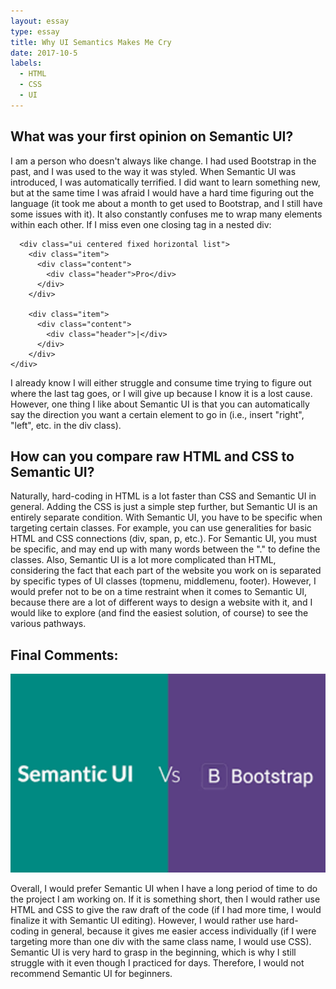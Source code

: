 ```yaml
---
layout: essay
type: essay
title: Why UI Semantics Makes Me Cry
date: 2017-10-5
labels:
  - HTML
  - CSS
  - UI
---
```


## What was your first opinion on Semantic UI?

I am a person who doesn't always like change.  I had used Bootstrap in the past, and I was used to the way it was styled.  When Semantic UI was introduced, I was automatically terrified.  I did want to learn something new, but at the same time I was afraid I would have a hard time figuring out the language (it took me about a month to get used to Bootstrap, and I still have some issues with it).  It also constantly confuses me to wrap many elements within each other.  If I miss even one closing tag in a nested div:

```<div class ="footer-background">
  <div class="ui centered fixed horizontal list">
    <div class="item">
      <div class="content">
        <div class="header">Pro</div>
      </div>
    </div>

    <div class="item">
      <div class="content">
        <div class="header">|</div>
      </div>
    </div>
</div>
```

I already know I will either struggle and consume time trying to figure out where the last tag goes, or I will give up because I know it is a lost cause.  However, one thing I like about Semantic UI is that you can automatically say the direction you want a certain element to go in (i.e., insert "right", "left", etc. in the div class).

## How can you compare raw HTML and CSS to Semantic UI?

Naturally, hard-coding in HTML is a lot faster than CSS and Semantic UI in general.  Adding the CSS is just a simple step further, but Semantic UI is an entirely separate condition.  With Semantic UI, you have to be specific when targeting certain classes.  For example, you can use generalities for basic HTML and CSS connections (div, span, p, etc.).  For Semantic UI, you must be specific, and may end up with many words between the "." to define the classes.  Also, Semantic UI is a lot more complicated than HTML, considering the fact that each part of the website you work on is separated by specific types of UI classes (topmenu, middlemenu, footer).  However, I would prefer not to be on a time restraint when it comes to Semantic UI, because there are a lot of different ways to design a website with it, and I would like to explore (and find the easiest solution, of course) to see the various pathways.

## Final Comments:

<img class="ui tiny left circular floated image" src="../images/ui.png">

Overall, I would prefer Semantic UI when I have a long period of time to do the project I am working on.  If it is something short, then I would rather use HTML and CSS to give the raw draft of the code (if I had more time, I would finalize it with Semantic UI editing).  However,  I would rather use hard-coding in general, because it gives me easier access individually (if I were targeting more than one div with the same class name, I would use CSS).  Semantic UI is very hard to grasp in the beginning, which is why I still struggle with it even though I practiced for days.  Therefore, I would not recommend Semantic UI for beginners.

